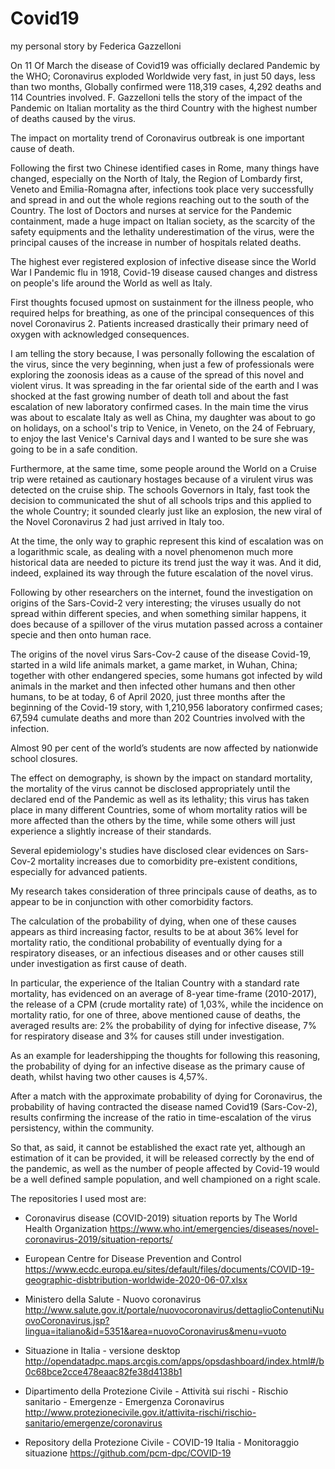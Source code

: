 # Covid19 

my personal story by Federica Gazzelloni

On 11 Of March the disease of Covid19 was officially declared Pandemic by the WHO; Coronavirus exploded Worldwide very fast, in just 50 days, less than two months, Globally confirmed were 118,319 cases, 4,292 deaths and 114 Countries involved. F. Gazzelloni tells the story of the impact of the Pandemic on Italian mortality as the third Country with the highest number of deaths caused by the virus.

The impact on mortality trend of Coronavirus outbreak is one important cause of death. 

Following the first two Chinese identified cases in Rome, many things have changed, especially on the North of Italy, the Region of Lombardy first, Veneto and Emilia-Romagna after, infections took place very successfully and spread in and out the whole regions reaching out to the south of the Country. The lost of Doctors and nurses at service for the Pandemic containment, made a huge impact on Italian society, as the scarcity of the safety equipments and the lethality underestimation of the virus, were the principal causes of the increase in number of hospitals related deaths.

The highest ever registered explosion of infective disease since the World War I Pandemic flu in 1918, Covid-19 disease caused changes and distress on people's life around the World as well as Italy.

First thoughts focused upmost on sustainment for the illness people, who required helps for breathing, as one of the principal consequences of this novel Coronavirus 2. Patients increased drastically their primary need of oxygen with acknowledged consequences. 

I am telling the story because, I was personally following the escalation of the virus, since the very beginning, when just a few of professionals were exploring the zoonosis ideas as a cause of the spread of this novel and violent virus. It was spreading in the far oriental side of the earth and I was shocked at the fast growing number of death toll and about the fast escalation of new laboratory confirmed cases. In the main time the virus was about to escalate Italy as well as China, my daughter was about to go on holidays, on a school's trip to Venice, in Veneto, on the 24 of February, to enjoy the last Venice's Carnival days and I wanted to be sure she was going to be in a safe condition. 

Furthermore, at the same time, some people around the World on a Cruise trip were retained as cautionary hostages because of a virulent virus was detected on the cruise ship. The schools Governors in Italy, fast took the decision to communicated the shut of all schools trips and this applied to the whole Country; it sounded clearly just like an explosion, the new viral of the Novel Coronavirus 2 had just arrived in Italy too. 

At the time, the only way to graphic represent this kind of escalation was on a logarithmic scale, as dealing with a novel phenomenon much more historical data are needed to picture its trend just the way it was. And it did, indeed, explained its way through the future escalation of the novel virus. 

Following by other researchers on the internet, found the investigation on origins of the Sars-Covid-2 very interesting; the viruses usually do not spread within different species, and when something similar happens, it does because of a spillover of the virus mutation passed across a container specie and then onto human race.

The origins of the novel virus Sars-Cov-2 cause of the disease Covid-19, started in a wild life animals market, a game market, in Wuhan, China; together with other endangered species, some humans got infected by wild animals in the market and then infected other humans and then other humans, to be at today, 6 of April 2020, just three months after the beginning of the Covid-19 story, with 1,210,956 laboratory confirmed cases; 67,594 cumulate deaths and more than 202 Countries involved with the infection.

Almost 90 per cent of the world’s students are now affected by nationwide school closures. 

The effect on demography, is shown by the impact on standard mortality, the mortality of the virus cannot be disclosed appropriately until the declared end of the Pandemic as well as its lethality; this virus has taken place in many different Countries, some of whom mortality ratios will be more affected than the others by the time, while some others will just experience a slightly increase of their standards. 

Several epidemiology's studies have disclosed clear evidences on Sars-Cov-2 mortality increases due to comorbidity pre-existent  conditions, especially for advanced patients.

My research takes consideration of three principals cause of deaths, as to appear to be in conjunction with other comorbidity factors.

The calculation of the probability of dying, when one of these causes appears as third increasing factor, results to be at about 36% level for mortality ratio, the conditional probability of eventually dying for a respiratory diseases, or an infectious diseases and or other causes still under investigation as first cause of death.

In particular, the experience of the Italian Country with a standard rate mortality, has evidenced on an average of 8-year time-frame (2010-2017), the release of a CPM (crude mortality rate) of 1,03%, while the incidence on mortality ratio, for one of three, above mentioned cause of deaths, the averaged results are: 2% the probability of dying for  infective disease, 7% for respiratory disease and 3% for causes still under investigation. 

As an example for leadershipping the thoughts for following this reasoning, the probability of dying for an infective disease as the primary cause of death, whilst having two other causes is 4,57%. 

After a match with the approximate probability of dying for Coronavirus, the probability of having contracted the disease named Covid19 (Sars-Cov-2), results confirming the increase of the ratio in time-escalation of the virus persistency, within the community. 

So that, as said, it cannot be established the exact rate yet, although an estimation of it can be provided, it will be released correctly by the end of the pandemic, as well as the number of people affected by Covid-19 would be a well defined sample population, and well championed on a right scale.

The repositories I used most are:

- Coronavirus disease (COVID-2019) situation reports by The World Health Organization
https://www.who.int/emergencies/diseases/novel-coronavirus-2019/situation-reports/ 

- European Centre for Disease Prevention and Control
https://www.ecdc.europa.eu/sites/default/files/documents/COVID-19-geographic-disbtribution-worldwide-2020-06-07.xlsx

- Ministero della Salute - Nuovo coronavirus
http://www.salute.gov.it/portale/nuovocoronavirus/dettaglioContenutiNuovoCoronavirus.jsp?lingua=italiano&id=5351&area=nuovoCoronavirus&menu=vuoto

- Situazione in Italia - versione desktop
http://opendatadpc.maps.arcgis.com/apps/opsdashboard/index.html#/b0c68bce2cce478eaac82fe38d4138b1

- Dipartimento della Protezione Civile - Attività sui rischi - Rischio sanitario - Emergenze - Emergenza Coronavirus
http://www.protezionecivile.gov.it/attivita-rischi/rischio-sanitario/emergenze/coronavirus

- Repository della Protezione Civile - COVID-19 Italia - Monitoraggio situazione
https://github.com/pcm-dpc/COVID-19










